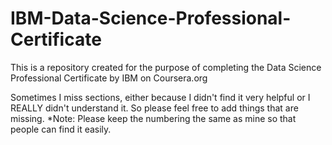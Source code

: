 # IBM-Data-Science-Professional-Certificate
This is a repository created for the purpose of completing the Data Science Professional Certificate by IBM on Coursera.org

Sometimes I miss sections, either because I didn't find it very helpful or I REALLY didn't understand it.  So please feel free to add things that are missing.
*Note: Please keep the numbering the same as mine so that people can find it easily.

